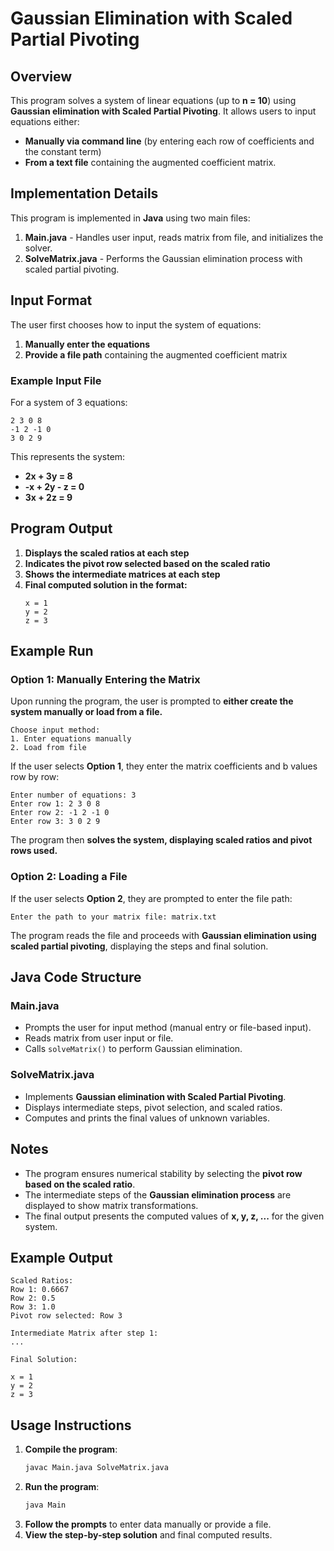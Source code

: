 # Gaussian Elimination with Scaled Partial Pivoting

## Overview
This program solves a system of linear equations (up to **n = 10**) using **Gaussian elimination with Scaled Partial Pivoting**. It allows users to input equations either:
- **Manually via command line** (by entering each row of coefficients and the constant term)
- **From a text file** containing the augmented coefficient matrix.

## Implementation Details
This program is implemented in **Java** using two main files:
1. **Main.java** - Handles user input, reads matrix from file, and initializes the solver.
2. **SolveMatrix.java** - Performs the Gaussian elimination process with scaled partial pivoting.

## Input Format
The user first chooses how to input the system of equations:
1. **Manually enter the equations**
2. **Provide a file path** containing the augmented coefficient matrix

### Example Input File
For a system of 3 equations:
```
2 3 0 8
-1 2 -1 0
3 0 2 9
```
This represents the system:
- **2x + 3y = 8**
- **-x + 2y - z = 0**
- **3x + 2z = 9**

## Program Output
1. **Displays the scaled ratios at each step**
2. **Indicates the pivot row selected based on the scaled ratio**
3. **Shows the intermediate matrices at each step**
4. **Final computed solution in the format:**
   ```
   x = 1
   y = 2
   z = 3
   ```

## Example Run
### **Option 1: Manually Entering the Matrix**
Upon running the program, the user is prompted to **either create the system manually or load from a file.**

```
Choose input method:
1. Enter equations manually
2. Load from file
```
If the user selects **Option 1**, they enter the matrix coefficients and b values row by row:

```
Enter number of equations: 3
Enter row 1: 2 3 0 8
Enter row 2: -1 2 -1 0
Enter row 3: 3 0 2 9
```
The program then **solves the system, displaying scaled ratios and pivot rows used.**

### **Option 2: Loading a File**
If the user selects **Option 2**, they are prompted to enter the file path:

```
Enter the path to your matrix file: matrix.txt
```
The program reads the file and proceeds with **Gaussian elimination using scaled partial pivoting**, displaying the steps and final solution.

## Java Code Structure
### **Main.java**
- Prompts the user for input method (manual entry or file-based input).
- Reads matrix from user input or file.
- Calls `solveMatrix()` to perform Gaussian elimination.

### **SolveMatrix.java**
- Implements **Gaussian elimination with Scaled Partial Pivoting**.
- Displays intermediate steps, pivot selection, and scaled ratios.
- Computes and prints the final values of unknown variables.

## Notes
- The program ensures numerical stability by selecting the **pivot row based on the scaled ratio**.
- The intermediate steps of the **Gaussian elimination process** are displayed to show matrix transformations.
- The final output presents the computed values of **x, y, z, ...** for the given system.

## Example Output
```
Scaled Ratios:
Row 1: 0.6667
Row 2: 0.5
Row 3: 1.0
Pivot row selected: Row 3

Intermediate Matrix after step 1:
...

Final Solution:
```
```
x = 1
y = 2
z = 3
```

## Usage Instructions
1. **Compile the program**:
   ```bash
   javac Main.java SolveMatrix.java
   ```
2. **Run the program**:
   ```bash
   java Main
   ```
3. **Follow the prompts** to enter data manually or provide a file.
4. **View the step-by-step solution** and final computed results.

